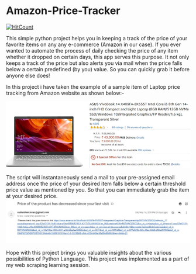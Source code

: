 # Amazon-Price-Tracker

[![HitCount](http://hits.dwyl.com/PaulSudarshan/Amazon-Price-Tracker.svg)](http://hits.dwyl.com/PaulSudarshan/Amazon-Price-Tracker)

This simple python project helps you in keeping a track of the price of your favorite items on any any e-commerce (Amazon in our case). If you ever wanted to automate the process of daily checking the price of any item whether it dropped on certain days, this app serves this purpose. It not only keeps a track of the price but also alerts you via mail when the price falls below a certain predefined (by you) value. So you can quickly grab it before anyone else does! 

In this project i have taken the example of a sample item of Laptop price tracking from Amazon website as shown below:-

![](images/sample.jpg)

The script will instantaneously send a mail to your pre-assigned email address once the price of your desired item falls below a certain threshold price value as mentioned by you. So that you can immediately grab the item at your desired price.
![](images/sample2.jpg)

Hope with this project brings you valuable insights about the various possibilities of Python Language. This project was implemented as a part of my web scraping learning session.
